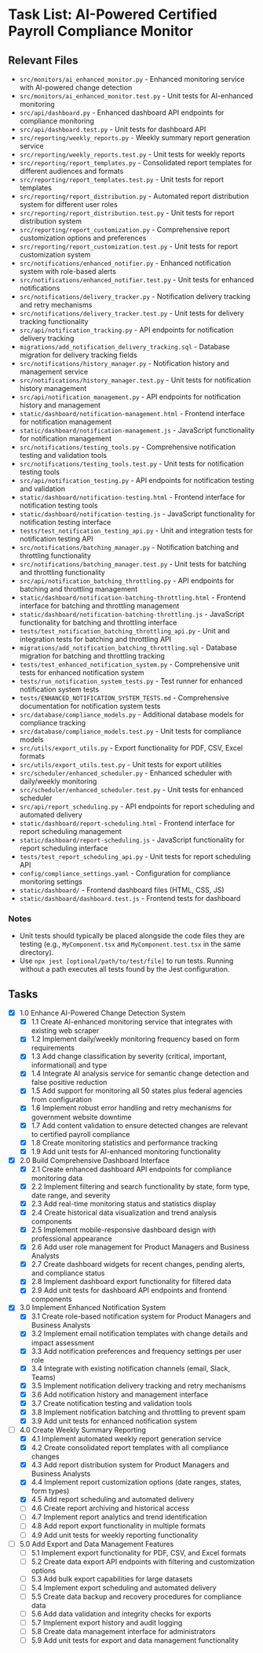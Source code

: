 # Task List: AI-Powered Certified Payroll Compliance Monitor

## Relevant Files

- `src/monitors/ai_enhanced_monitor.py` - Enhanced monitoring service with AI-powered change detection
- `src/monitors/ai_enhanced_monitor.test.py` - Unit tests for AI-enhanced monitoring
- `src/api/dashboard.py` - Enhanced dashboard API endpoints for compliance monitoring
- `src/api/dashboard.test.py` - Unit tests for dashboard API
- `src/reporting/weekly_reports.py` - Weekly summary report generation service
- `src/reporting/weekly_reports.test.py` - Unit tests for weekly reports
- `src/reporting/report_templates.py` - Consolidated report templates for different audiences and formats
- `src/reporting/report_templates.test.py` - Unit tests for report templates
- `src/reporting/report_distribution.py` - Automated report distribution system for different user roles
- `src/reporting/report_distribution.test.py` - Unit tests for report distribution system
- `src/reporting/report_customization.py` - Comprehensive report customization options and preferences
- `src/reporting/report_customization.test.py` - Unit tests for report customization system
- `src/notifications/enhanced_notifier.py` - Enhanced notification system with role-based alerts
- `src/notifications/enhanced_notifier.test.py` - Unit tests for enhanced notifications
- `src/notifications/delivery_tracker.py` - Notification delivery tracking and retry mechanisms
- `src/notifications/delivery_tracker.test.py` - Unit tests for delivery tracking functionality
- `src/api/notification_tracking.py` - API endpoints for notification delivery tracking
- `migrations/add_notification_delivery_tracking.sql` - Database migration for delivery tracking fields
- `src/notifications/history_manager.py` - Notification history and management service
- `src/notifications/history_manager.test.py` - Unit tests for notification history management
- `src/api/notification_management.py` - API endpoints for notification history and management
- `static/dashboard/notification-management.html` - Frontend interface for notification management
- `static/dashboard/notification-management.js` - JavaScript functionality for notification management
- `src/notifications/testing_tools.py` - Comprehensive notification testing and validation tools
- `src/notifications/testing_tools.test.py` - Unit tests for notification testing tools
- `src/api/notification_testing.py` - API endpoints for notification testing and validation
- `static/dashboard/notification-testing.html` - Frontend interface for notification testing tools
- `static/dashboard/notification-testing.js` - JavaScript functionality for notification testing interface
- `tests/test_notification_testing_api.py` - Unit and integration tests for notification testing API
- `src/notifications/batching_manager.py` - Notification batching and throttling functionality
- `src/notifications/batching_manager.test.py` - Unit tests for batching and throttling functionality
- `src/api/notification_batching_throttling.py` - API endpoints for batching and throttling management
- `static/dashboard/notification-batching-throttling.html` - Frontend interface for batching and throttling management
- `static/dashboard/notification-batching-throttling.js` - JavaScript functionality for batching and throttling interface
- `tests/test_notification_batching_throttling_api.py` - Unit and integration tests for batching and throttling API
- `migrations/add_notification_batching_throttling.sql` - Database migration for batching and throttling tracking
- `tests/test_enhanced_notification_system.py` - Comprehensive unit tests for enhanced notification system
- `tests/run_notification_system_tests.py` - Test runner for enhanced notification system tests
- `tests/ENHANCED_NOTIFICATION_SYSTEM_TESTS.md` - Comprehensive documentation for notification system tests
- `src/database/compliance_models.py` - Additional database models for compliance tracking
- `src/database/compliance_models.test.py` - Unit tests for compliance models
- `src/utils/export_utils.py` - Export functionality for PDF, CSV, Excel formats
- `src/utils/export_utils.test.py` - Unit tests for export utilities
- `src/scheduler/enhanced_scheduler.py` - Enhanced scheduler with daily/weekly monitoring
- `src/scheduler/enhanced_scheduler.test.py` - Unit tests for enhanced scheduler
- `src/api/report_scheduling.py` - API endpoints for report scheduling and automated delivery
- `static/dashboard/report-scheduling.html` - Frontend interface for report scheduling management
- `static/dashboard/report-scheduling.js` - JavaScript functionality for report scheduling interface
- `tests/test_report_scheduling_api.py` - Unit tests for report scheduling API
- `config/compliance_settings.yaml` - Configuration for compliance monitoring settings
- `static/dashboard/` - Frontend dashboard files (HTML, CSS, JS)
- `static/dashboard/dashboard.test.js` - Frontend tests for dashboard

### Notes

- Unit tests should typically be placed alongside the code files they are testing (e.g., `MyComponent.tsx` and `MyComponent.test.tsx` in the same directory).
- Use `npx jest [optional/path/to/test/file]` to run tests. Running without a path executes all tests found by the Jest configuration.

## Tasks

- [x] 1.0 Enhance AI-Powered Change Detection System
  - [x] 1.1 Create AI-enhanced monitoring service that integrates with existing web scraper
  - [x] 1.2 Implement daily/weekly monitoring frequency based on form requirements
  - [x] 1.3 Add change classification by severity (critical, important, informational) and type
  - [x] 1.4 Integrate AI analysis service for semantic change detection and false positive reduction
  - [x] 1.5 Add support for monitoring all 50 states plus federal agencies from configuration
  - [x] 1.6 Implement robust error handling and retry mechanisms for government website downtime
  - [x] 1.7 Add content validation to ensure detected changes are relevant to certified payroll compliance
  - [x] 1.8 Create monitoring statistics and performance tracking
  - [x] 1.9 Add unit tests for AI-enhanced monitoring functionality

- [x] 2.0 Build Comprehensive Dashboard Interface
  - [x] 2.1 Create enhanced dashboard API endpoints for compliance monitoring data
  - [x] 2.2 Implement filtering and search functionality by state, form type, date range, and severity
  - [x] 2.3 Add real-time monitoring status and statistics display
  - [x] 2.4 Create historical data visualization and trend analysis components
  - [x] 2.5 Implement mobile-responsive dashboard design with professional appearance
  - [x] 2.6 Add user role management for Product Managers and Business Analysts
  - [x] 2.7 Create dashboard widgets for recent changes, pending alerts, and compliance status
  - [x] 2.8 Implement dashboard export functionality for filtered data
  - [x] 2.9 Add unit tests for dashboard API endpoints and frontend components

- [x] 3.0 Implement Enhanced Notification System
  - [x] 3.1 Create role-based notification system for Product Managers and Business Analysts
  - [x] 3.2 Implement email notification templates with change details and impact assessment
  - [x] 3.3 Add notification preferences and frequency settings per user role
  - [x] 3.4 Integrate with existing notification channels (email, Slack, Teams)
  - [x] 3.5 Implement notification delivery tracking and retry mechanisms
  - [x] 3.6 Add notification history and management interface
  - [x] 3.7 Create notification testing and validation tools
  - [x] 3.8 Implement notification batching and throttling to prevent spam
  - [x] 3.9 Add unit tests for enhanced notification system

- [ ] 4.0 Create Weekly Summary Reporting
  - [x] 4.1 Implement automated weekly report generation service
  - [x] 4.2 Create consolidated report templates with all compliance changes
  - [x] 4.3 Add report distribution system for Product Managers and Business Analysts
  - [x] 4.4 Implement report customization options (date ranges, states, form types)
  - [x] 4.5 Add report scheduling and automated delivery
  - [ ] 4.6 Create report archiving and historical access
  - [ ] 4.7 Implement report analytics and trend identification
  - [ ] 4.8 Add report export functionality in multiple formats
  - [ ] 4.9 Add unit tests for weekly reporting functionality

- [ ] 5.0 Add Export and Data Management Features
  - [ ] 5.1 Implement export functionality for PDF, CSV, and Excel formats
  - [ ] 5.2 Create data export API endpoints with filtering and customization options
  - [ ] 5.3 Add bulk export capabilities for large datasets
  - [ ] 5.4 Implement export scheduling and automated delivery
  - [ ] 5.5 Create data backup and recovery procedures for compliance data
  - [ ] 5.6 Add data validation and integrity checks for exports
  - [ ] 5.7 Implement export history and audit logging
  - [ ] 5.8 Create data management interface for administrators
  - [ ] 5.9 Add unit tests for export and data management functionality 